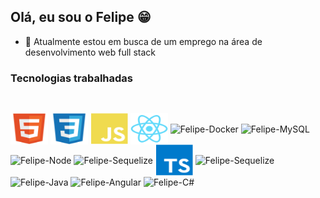 ## Olá, eu sou o Felipe 😁

- 🚀 Atualmente estou em busca de um emprego na área de desenvolvimento web full stack

### Tecnologias trabalhadas
##
<div style="display: inline_block"><br>
  <img align="center" alt="Felipe-HTML" height="50" width="60" src="https://raw.githubusercontent.com/devicons/devicon/master/icons/html5/html5-original.svg">
  <img align="center" alt="Felipe-CSS" height="50" width="60" src="https://raw.githubusercontent.com/devicons/devicon/master/icons/css3/css3-original.svg">
  <img align="center" alt="Felipe-Js" height="50" width="60" src="https://raw.githubusercontent.com/devicons/devicon/master/icons/javascript/javascript-plain.svg">
  <img align="center" alt="Felipe-React" height="50" width="60" src="https://raw.githubusercontent.com/devicons/devicon/master/icons/react/react-original.svg">
  <img align="center" alt="Felipe-Docker" height="50" width="60" src="https://cdn.jsdelivr.net/gh/devicons/devicon/icons/docker/docker-original.svg">
  <img align="center" alt="Felipe-MySQL" height="50" width="60" src="https://cdn.jsdelivr.net/gh/devicons/devicon/icons/mysql/mysql-original-wordmark.svg">
  <img align="center" alt="Felipe-Node" height="50" width="60" src="https://cdn.jsdelivr.net/gh/devicons/devicon/icons/nodejs/nodejs-original.svg">
  <img align="center" alt="Felipe-Sequelize" height="50" width="60" src="https://cdn.jsdelivr.net/gh/devicons/devicon/icons/sequelize/sequelize-original.svg">
    <img align="center" alt="Felipe-Ts" height="50" width="60" src="https://raw.githubusercontent.com/devicons/devicon/master/icons/typescript/typescript-plain.svg">
  <img align="center" alt="Felipe-Sequelize" height="50" width="60" src="https://cdn.jsdelivr.net/gh/devicons/devicon/icons/mongodb/mongodb-original-wordmark.svg">
  <img align="center" alt="Felipe-Java"   height="50" width="60" src="https://cdn.jsdelivr.net/gh/devicons/devicon/icons/java/java-original-wordmark.svg" >
  <img align="center" alt="Felipe-Angular" height="50" width="60" src="https://cdn.jsdelivr.net/gh/devicons/devicon/icons/angularjs/angularjs-original.svg"  >  
  <img align="center" alt="Felipe-C#" height="50" width="60" src="https://cdn.jsdelivr.net/gh/devicons/devicon/icons/csharp/csharp-original.svg" >  


          
</div>
          

